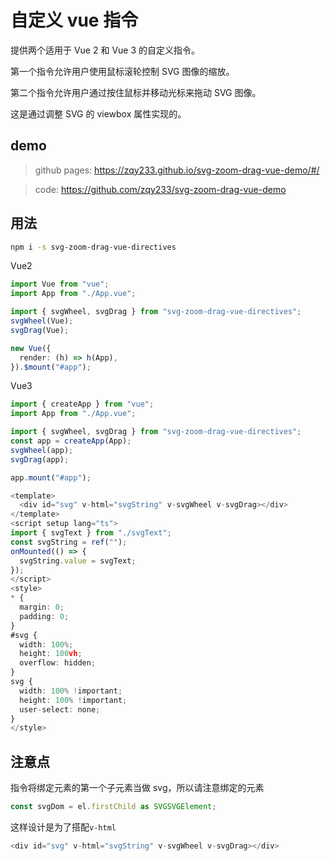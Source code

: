 # 自定义 vue 指令

提供两个适用于 Vue 2 和 Vue 3 的自定义指令。

第一个指令允许用户使用鼠标滚轮控制 SVG 图像的缩放。

第二个指令允许用户通过按住鼠标并移动光标来拖动 SVG 图像。

这是通过调整 SVG 的 viewbox 属性实现的。

## demo

> github pages: https://zqy233.github.io/svg-zoom-drag-vue-demo/#/

> code: https://github.com/zqy233/svg-zoom-drag-vue-demo

## 用法

```sh
npm i -s svg-zoom-drag-vue-directives
```

Vue2

```ts
import Vue from "vue";
import App from "./App.vue";

import { svgWheel, svgDrag } from "svg-zoom-drag-vue-directives";
svgWheel(Vue);
svgDrag(Vue);

new Vue({
  render: (h) => h(App),
}).$mount("#app");
```

Vue3

```ts
import { createApp } from "vue";
import App from "./App.vue";

import { svgWheel, svgDrag } from "svg-zoom-drag-vue-directives";
const app = createApp(App);
svgWheel(app);
svgDrag(app);

app.mount("#app");
```

```ts
<template>
  <div id="svg" v-html="svgString" v-svgWheel v-svgDrag></div>
</template>
<script setup lang="ts">
import { svgText } from "./svgText";
const svgString = ref("");
onMounted(() => {
  svgString.value = svgText;
});
</script>
<style>
* {
  margin: 0;
  padding: 0;
}
#svg {
  width: 100%;
  height: 100vh;
  overflow: hidden;
}
svg {
  width: 100% !important;
  height: 100% !important;
  user-select: none;
}
</style>
```

## 注意点

指令将绑定元素的第一个子元素当做 svg，所以请注意绑定的元素

```ts
const svgDom = el.firstChild as SVGSVGElement;
```

这样设计是为了搭配`v-html`

```ts
<div id="svg" v-html="svgString" v-svgWheel v-svgDrag></div>
```
